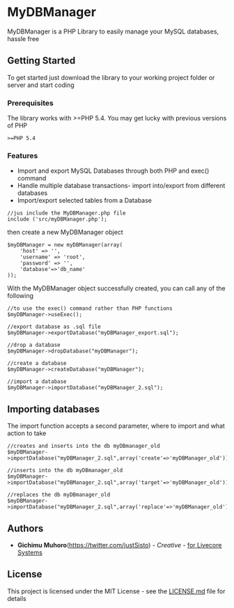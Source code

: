 # MyDBManager

MyDBManager is a PHP Library to easily manage your MySQL databases, hassle free

## Getting Started

To get started just download the library to your working project folder or server and start coding

### Prerequisites

The library works with >=PHP 5.4. You may get lucky with previous versions of PHP

```
>=PHP 5.4
```

### Features

* Import and export MySQL Databases through both PHP and exec() command
* Handle multiple database transactions- import into/export from different databases
* Import/export selected tables from a Database

```
//jus include the MyDBManager.php file
include ('src/myDBManager.php');
```

then create a new MyDBManager object

```
$myDBManager = new myDBManager(array(
	'host' => '',
	'username' => 'root',
	'password' => '',
	'database'=>'db_name'
));
```

With the MyDBManager object successfully created, you can call any of the following

```
//to use the exec() command rather than PHP functions
$myDBManager->useExec();

//export database as .sql file
$myDBManager->exportDatabase("myDBManager_export.sql");

//drop a database
$myDBManager->dropDatabase("myDBManager");

//create a database
$myDBManager->createDatabase("myDBManager");

//import a database
$myDBManager->importDatabase("myDBManager_2.sql");
```

## Importing databases

The import function accepts a second parameter, where to import and what action to take

```
//creates and inserts into the db myDBmanager_old
$myDBManager->importDatabase("myDBManager_2.sql",array('create'=>'myDBManager_old'));

//inserts into the db myDBmanager_old
$myDBManager->importDatabase("myDBManager_2.sql",array('target'=>'myDBManager_old'));

//replaces the db myDBmanager_old
$myDBManager->importDatabase("myDBManager_2.sql",array('replace'=>'myDBManager_old'));
```

## Authors

* **Gichimu Muhoro**(https://twitter.com/justSisto) - *Creative* - [for Livecore Systems](https://livecore.co.ke)

## License

This project is licensed under the MIT License - see the [LICENSE.md](LICENSE.md) file for details
